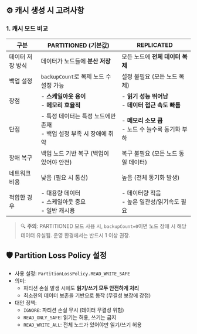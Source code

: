 ## ⚙️ 캐시 생성 시 고려사항

### 1. **캐시 모드 비교**

| 구분             | PARTITIONED (기본값)                                         | REPLICATED                                                |
| ---------------- | ------------------------------------------------------------ | --------------------------------------------------------- |
| 데이터 저장 방식 | 데이터가 노드들에 **분산 저장**                              | 모든 노드에 **전체 데이터 복제**                          |
| 백업 설정        | `backupCount`로 복제 노드 수 설정 가능                       | 설정 불필요 (모든 노드 복제)                              |
| 장점             | - **스케일아웃 용이**  <br />- **메모리 효율적**             | - **읽기 성능 뛰어남**  <br />- **데이터 접근 속도 빠름** |
| 단점             | - 특정 데이터는 특정 노드에만 존재 <br />- 백업 설정 부족 시 장애에 취약 | - **메모리 소모 큼**  <br />- 노드 수 늘수록 동기화 부하  |
| 장애 복구        | 백업 노드 기반 복구 (백업이 있어야 안전)                     | 복구 불필요 (모든 노드 동일 데이터)                       |
| 네트워크 비용    | 낮음 (필요 시 통신)                                          | 높음 (전체 동기화 발생)                                   |
| 적합한 경우      | - 대용량 데이터  <br />- 스케일아웃 중요  <br />- 일반 캐시용 | - 데이터량 적음  <br />- 높은 일관성/읽기속도 필요        |

> 🔍 **주의**: PARTITIONED 모드 사용 시, `backupCount=0`이면 노드 장애 시 해당 데이터 유실됨. 운영 환경에서는 반드시 1 이상 권장.



## 🛡 Partition Loss Policy 설정

- 사용 설정: `PartitionLossPolicy.READ_WRITE_SAFE`
- 의미:
  - 파티션 손실 발생 시에도 **읽기/쓰기 모두 안전하게 처리**
  - 최소한의 데이터 보존을 기반으로 동작 (무결성 보장에 강점)
- 대안 정책:
  - `IGNORE`: 파티션 손실 무시 (데이터 무결성 위험)
  - `READ_ONLY_SAFE`: 읽기는 허용, 쓰기는 금지
  - `READ_WRITE_ALL`: 전체 노드가 있어야만 읽기/쓰기 허용 